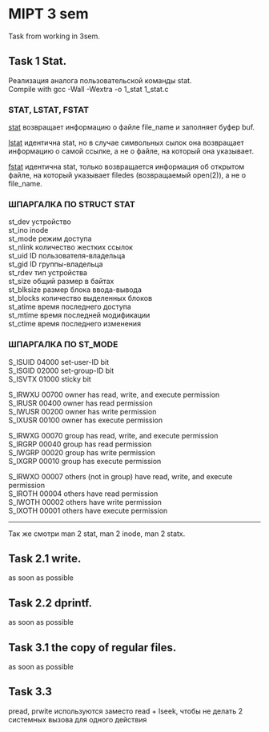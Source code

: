 # MIPT 3 sem
Task from working in 3sem.
## Task 1 Stat.

Реализация аналога пользовательской команды stat.  
Compile with gcc -Wall -Wextra -o 1_stat 1_stat.c

### STAT, LSTAT, FSTAT

<span style="text-decoration: underline">stat</span> 
возвращает информацию о файле file_name и заполняет буфер buf. 

<span style="text-decoration: underline">lstat</span> 
идентична stat, но в случае символьных сылок она возвращает информацию о самой ссылке, а не о файле, на который она указывает.

<span style="text-decoration: underline">fstat</span> 
идентична stat, только возвращается информация об открытом файле, на который указывает filedes (возвращаемый open(2)), а не о file_name.

### ШПАРГАЛКА ПО STRUCT STAT

st_dev      устройство  
st_ino      inode  
st_mode     режим доступа  
st_nlink    количество жестких ссылок  
st_uid      ID пользователя-владельца  
st_gid      ID группы-владельца  
st_rdev     тип устройства  
st_size     общий размер в байтах  
st_blksize  размер блока ввода-вывода  
st_blocks   количество выделенных блоков  
st_atime    время последнего доступа  
st_mtime    время последней модификации  
st_ctime    время последнего изменения  

### ШПАРГАЛКА ПО ST_MODE

S_ISUID     04000   set-user-ID bit  
S_ISGID     02000   set-group-ID bit  
S_ISVTX     01000   sticky bit  

S_IRWXU     00700   owner has read, write, and execute permission  
S_IRUSR     00400   owner has read permission  
S_IWUSR     00200   owner has write permission  
S_IXUSR     00100   owner has execute permission  

S_IRWXG     00070   group has read, write, and execute permission  
S_IRGRP     00040   group has read permission  
S_IWGRP     00020   group has write permission  
S_IXGRP     00010   group has execute permission  

S_IRWXO     00007   others (not in group) have read, write, and execute permission  
S_IROTH     00004   others have read permission  
S_IWOTH     00002   others have write permission  
S_IXOTH     00001   others have execute permission  

___

Так же смотри man 2 stat, man 2 inode, man 2 statx.

## Task 2.1 write.

as soon as possible

## Task 2.2 dprintf.

as soon as possible

## Task 3.1 the copy of regular files.

as soon as possible

## Task 3.3

pread, prwite используются заместо read + lseek, чтобы не делать 2 системных вызова для одного действия